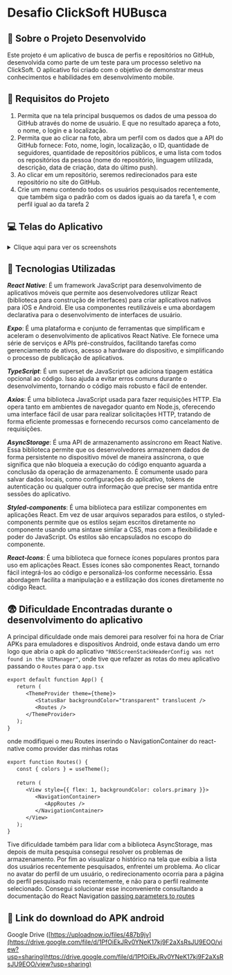 # Desafio ClickSoft HUBusca
  


## :bookmark_tabs: Sobre o Projeto Desenvolvido 
Este projeto é um aplicativo de busca de perfis e repositórios no GitHub, desenvolvida como parte de um teste para um processo seletivo na ClickSoft. O aplicativo foi criado com o objetivo de demonstrar meus conhecimentos e habilidades em desenvolvimento mobile.

## :page_with_curl: Requisitos do Projeto
1. Permita que na tela principal busquemos os dados de uma pessoa do GitHub
através do nome de usuário. E que no resultado apareça a foto, o nome, o login e a
localização.
2. Permita que ao clicar na foto, abra um perfil com os dados que a API do GitHub
fornece: Foto, nome, login, localização, o ID, quantidade de seguidores, quantidade
de repositórios públicos, e uma lista com todos os repositórios da pessoa (nome do
repositório, linguagem utilizada, descrição, data de criação, data do último push).
3. Ao clicar em um repositório, seremos redirecionados para este repositório no site
do GitHub.
4. Crie um menu contendo todos os usuários pesquisados recentemente, que
também siga o padrão com os dados iguais ao da tarefa 1, e com perfil igual ao da
tarefa 2

## :computer: Telas do Aplicativo
<details>
  <summary>Clique aqui para ver os screenshots</summary>
  Homepage, tela principal onde você pode fazer a busca atraves do login do github.

![foto](/assets/screenshots/Screenshot_1.png)

Nesse exemplo coloquei meu login do github Ramonlirani no input e fiz a busca atraves do button. Aparece um Card com alguns dados como Nome do usuario, login e a localização caso tenha.

![foto](/assets/screenshots/Screenshot_2.png)

Details, essa tela é pagina de Perfil do usuario que aparece logo apos o usuario clicar no avatar(imagem) do Card da tela principal.

![foto](/assets/screenshots/Screenshot_3.png)

History, a tela do historico de usuarios pesquisado, é mostrada quando a pessoa clica no icone de :book: no canto superior direito da tela details, onde você pode voltar para o perfil dos usuarios clicando no avatar(imagem) do perfil da pessoa.

![foto](/assets/screenshots/Screenshot_4.png)

O historico tem uma funcionalidade de apagar e remover do armazenamento todos os usuarios pesquisados recentemente.

![foto](/assets/screenshots/Screenshot_5.png)

</details>

## :hammer: Tecnologias Utilizadas

***React Native***: É um framework JavaScript para desenvolvimento de aplicativos móveis que permite aos desenvolvedores utilizar React (biblioteca para construção de interfaces) para criar aplicativos nativos para iOS e Android. Ele usa componentes reutilizáveis e uma abordagem declarativa para o desenvolvimento de interfaces de usuário.

***Expo***: É uma plataforma e conjunto de ferramentas que simplificam e aceleram o desenvolvimento de aplicativos React Native. Ele fornece uma série de serviços e APIs pré-construídos, facilitando tarefas como gerenciamento de ativos, acesso a hardware do dispositivo, e simplificando o processo de publicação de aplicativos.


***TypeScript***: É um superset de JavaScript que adiciona tipagem estática opcional ao código. Isso ajuda a evitar erros comuns durante o desenvolvimento, tornando o código mais robusto e fácil de entender. 


***Axios***: É uma biblioteca JavaScript usada para fazer requisições HTTP. Ela opera tanto em ambientes de navegador quanto em Node.js, oferecendo uma interface fácil de usar para realizar solicitações HTTP, tratando de forma eficiente promessas e fornecendo recursos como cancelamento de requisições.

***AsyncStorage***: É uma API de armazenamento assíncrono em React Native. Essa biblioteca permite que os desenvolvedores armazenem dados de forma persistente no dispositivo móvel de maneira assíncrona, o que significa que não bloqueia a execução do código enquanto aguarda a conclusão da operação de armazenamento. É comumente usado para salvar dados locais, como configurações do aplicativo, tokens de autenticação ou qualquer outra informação que precise ser mantida entre sessões do aplicativo.

***Styled-components***: É uma biblioteca para estilizar componentes em aplicações React. Em vez de usar arquivos separados para estilos, o styled-components permite que os estilos sejam escritos diretamente no componente usando uma sintaxe similar a CSS, mas com a flexibilidade e poder do JavaScript. Os estilos são encapsulados no escopo do componente.


***React-Icons***: É uma biblioteca que fornece ícones populares prontos para uso em aplicações React. Esses ícones são componentes React, tornando fácil integrá-los ao código e personalizá-los conforme necessário. Essa abordagem facilita a manipulação e a estilização dos ícones diretamente no código React.

## :fearful: Dificuldade Encontradas durante o desenvolvimento do aplicativo

A principal dificuldade onde mais demorei para resolver foi na hora de Criar APKs para emuladores e dispositivos Android, onde estava dando um erro logo que abria o apk do aplicativo ```"RNSScreenStackHeaderConfig was not found in the UIManager"```, onde tive que refazer as rotas do meu aplicativo passando o ```Routes``` para o ```app.tsx``` 

```
export default function App() {
   return (
      <ThemeProvider theme={theme}>
         <StatusBar backgroundColor="transparent" translucent />
         <Routes />
      </ThemeProvider>
   );
}
```
onde modifiquei o meu Routes inserindo o NavigationContainer do react-native como provider das minhas rotas 
```
export function Routes() {
   const { colors } = useTheme();

   return (
      <View style={{ flex: 1, backgroundColor: colors.primary }}>
         <NavigationContainer>
            <AppRoutes />
         </NavigationContainer>
      </View>
   );
}
```
Tive dificuldade também para lidar com a biblioteca AsyncStorage, mas depois de muita pesquisa consegui resolver os problemas de armazenamento.
Por fim ao visualizar o histórico na tela que exibia a lista dos usuários recentemente pesquisados, enfrentei um problema. Ao clicar no avatar do perfil de um usuário, o redirecionamento ocorria para a página do perfil pesquisado mais recentemente, e não para o perfil realmente selecionado. Consegui solucionar esse inconveniente consultando a documentação do React Navigation [passing parameters to routes
](https://reactnavigation.org/docs/params/)


## :iphone: Link do download do APK android
Google Drive
([https://uploadnow.io/files/487b9jv](https://drive.google.com/file/d/1PfOiEkJRv0YNeK17kj9F2aXsRsJU9EOO/view?usp=sharing)https://drive.google.com/file/d/1PfOiEkJRv0YNeK17kj9F2aXsRsJU9EOO/view?usp=sharing)
